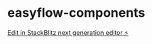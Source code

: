 # easyflow-components

[Edit in StackBlitz next generation editor ⚡️](https://stackblitz.com/~/github.com/peterjaberau/easyflow-components)